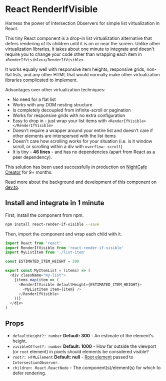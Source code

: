 # React RenderIfVisible
Harness the power of Intersection Observers for simple list virtualization in React.

This tiny React component is a drop-in list virtualization alternative that defers rendering of its children until it is on or near the screen. Unlike other virtualization libraries, it takes about one minute to integrate and doesn't require you to change your code other than wrapping each item in `<RenderIfVisible></RenderIfVisible>`.

It works equally well with responsive item heights, responsive grids, non-flat lists, and any other HTML that would normally make other virtualization libraries complicated to implement.

Advantages over other virtualization techniques:

- No need for a flat list
- Works with any DOM nesting structure
- Is completely decoupled from infinite-scroll or pagination
- Works for responsive grids with no extra configuration
- Easy to drop in - just wrap your list items with `<RenderIfVisible></RenderIfVisible>`
- Doesn't require a wrapper around your entire list and doesn't care if other elements are interspersed with the list items
- Doesn't care how scrolling works for your situation (i.e. is it window scroll, or scrolling within a div with `overflow: scroll`)
- It is tiny - __46 lines__ - and has no dependencies (apart from React as a peer dependency).

This solution has been used successfully in production on [NightCafe Creator](https://creator.nightcafe.studio) for 9+ months.

Read more about the background and development of this component on [dev.to](https://dev.to/angus_russell/super-simple-list-virtualization-in-react-with-intersectionobserver-3o6g).

## Install and integrate in 1 minute

First, install the component from npm.

```bash
npm install react-render-if-visible --save
```

Then, import the component and wrap each child with it.

```javascript
import React from 'react'
import RenderIfVisible from 'react-render-if-visible'
import MyListItem from './list-item' 

const ESTIMATED_ITEM_HEIGHT = 200

export const MyItemList = (items) => (
  <div className="my-list">
    {items.map(item => (
      <RenderIfVisible defaultHeight={ESTIMATED_ITEM_HEIGHT}>
        <MyListItem item={item} />
      </RenderIfVisible>
    ))}
  </div>
)
```

## Props

- `defaultHeight?: number` __Default: 300__ - An estimate of the element's height.
- `visibleOffset?: number` __Default: 1000__ - How far outside the viewport (or `root` element) in pixels should elements be considered visible?
- `root?: HTMLElement` __Default: null__ - [Root element](https://developer.mozilla.org/en-US/docs/Web/API/Intersection_Observer_API#intersection_observer_concepts_and_usage) passed to `IntersectionObserver`.
- `children: React.ReactNode` - The component(s)/element(s) for which to defer rendering.